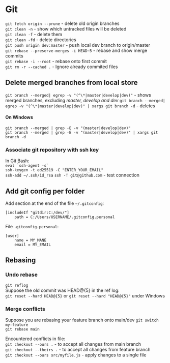 # Git

`git fetch origin --prune` - delete old origin branches  
`git clean -n` - show which untracked files will be deleted  
`git clean -f` - delete them  
`git clean -fd` - delete directories  
`git push origin dev:master` - push local dev branch to origin/master  
`git rebase --preserve-merges -i HEAD~5` - rebase and show merge commits  
`git rebase -i --root` - rebase onto first commit  
`git rm -r --cached .` - Ignore already commited files

## Delete merged branches from local store

`git branch --merged| egrep -v "(^\*|master|develop|dev)"` - shows merged branches, excluding _master, develop and dev_
`git branch --merged| egrep -v "(^\*|master|develop|dev)" | xargs git branch -d` - deletes

#### On Windows

`git branch --merged | grep -E -v "(master|develop|dev)"`  
`git branch --merged | grep -E -v "(master|develop|dev)" | xargs git branch -d`


### Associate git repository with ssh key

In Git Bash:  
`` eval `ssh-agent -s`  ``  
`ssh-keygen -t ed25519 -C "ENTER_YOUR_EMAIL"`  
`ssh-add ~/.ssh/id_rsa`
`ssh -T git@github.com` - test connection

## Add git config per folder

Add section at the end of the file `~/.gitconfig`:

```
[includeIf "gitdir:C:/dev/"]
    path = C:/Users/USERNAME/.gitconfig.personal
```

File `.gitconfig.personal`:

```
[user]
    name = MY_MANE
    email = MY_EMAIL
```


## Rebasing
### Undo rebase

`git reflog`  
Suppose the old commit was HEAD@{5} in the ref log:  
`git reset --hard HEAD@{5}` or `git reset --hard "HEAD@{5}"` under Windows

### Merge conflicts
Suppose you are rebasing your feature branch onto main/dev
`git switch my-feature`  
`git rebase main`  

Encountered conflicts in file:  
`git checkout --ours .` - to accept all changes from main branch  
`git checkout --theirs .` - to accept all changes from feature branch  
`git checkout --ours src/myfile.js` - apply changes to a single file